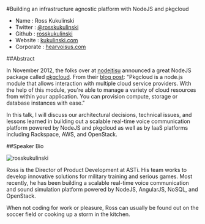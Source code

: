 #Building an infrastructure agnostic platform with NodeJS and pkgcloud

* Name      : Ross Kukulinski
* Twitter   : [@rosskukulinski][]
* Github    : [rosskukulinski][]
* Website   : [kukulinski.com](http://kukulinski.com)
* Corporate : [hearvoisus.com](https://hearvoisus.com)

##Abstract

In November 2012, the folks over at [nodejtisu](https://www.nodejitsu.com/) announced a great NodeJS package called [pkgcloud](https://github.com/nodejitsu/pkgcloud).  From their [blog post](http://blog.nodejitsu.com/introducing-pkgcloud): "Pkgcloud is a node.js module that allows interaction with multiple cloud service providers. With the help of this module, you're able to manage a variety of cloud resources from within your application. You can provision compute, storage or database instances with ease."

In this talk, I will discuss our architectural decisions, technical issues, and lessons learned in building out a scalable real-time voice communication platform powered by NodeJS and pkgcloud as well as by IaaS platforms including Rackspace, AWS, and OpenStack.

##Speaker Bio

![rosskukulinski](https://raw.github.com/cascadiajs/2013.cascadiajs.com/master/images/rosskukulinski.png)

Ross is the Director of Product Development at ASTi.  His team works to develop innovative solutions for military training and serious games.  Most recently, he has been building a scalable real-time voice communication and sound simulation platform powered by NodeJS, AngularJS, NoSQL, and OpenStack.

When not coding for work or pleasure, Ross can usually be found out on the soccer field or cooking up a storm in the kitchen.


[@rosskukulinski]:http://twitter.com/rosskukulinski
[rosskukulinski]:http://github.com/rosskukulinski
[hearvoisus.com]:https://hearvoisus.com
